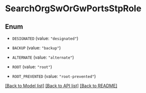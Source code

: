 # SearchOrgSwOrGwPortsStpRole

## Enum


* `DESIGNATED` (value: `"designated"`)

* `BACKUP` (value: `"backup"`)

* `ALTERNATE` (value: `"alternate"`)

* `ROOT` (value: `"root"`)

* `ROOT_PREVENTED` (value: `"root-prevented"`)


[[Back to Model list]](../README.md#documentation-for-models) [[Back to API list]](../README.md#documentation-for-api-endpoints) [[Back to README]](../README.md)


